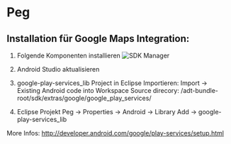 Peg
===

## Installation für Google Maps Integration:
1. Folgende Komponenten installieren
![SDK Manager](http://i.imgur.com/Xd4CaVq.png "SDK Manager")

2. Android Studio aktualisieren

3. google-play-services_lib Project in Eclipse Importieren:
Import -> Existing Android code into Workspace
Source direcory: /adt-bundle-root/sdk/extras/google/google_play_services/

4. Eclipse Projekt Peg -> Properties -> Android -> Library Add -> google-play-services_lib

More Infos: http://developer.android.com/google/play-services/setup.html
